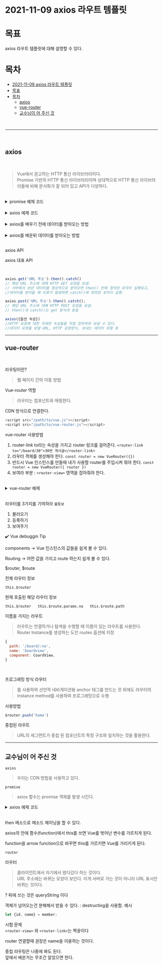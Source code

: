 # 2021-11-09 axios 라우트 템플릿

# 목표
axios 라우트 템플릿에 대해 설명할 수 있다.


# 목차
- [2021-11-09 axios 라우트 템플릿](#2021-11-09-axios-라우트-템플릿)
- [목표](#목표)
- [목차](#목차)
  - [axios](#axios)
  - [vue-router](#vue-router)
  - [교수님이 어 주신 것](#교수님이-어-주신-것)

<br>

---

<br>

## axios

<br>

> Vue에서 권고하는 HTTP 통신 라이브러리이다.  
> Promise 기반의 HTTP 통신 라이브러리이며 상대적으로 HTTP 통신 라이브러리들에 비해 문서화가 잘 되어 있고 API가 다양하다.

<br>

<details>
<summary> promise 예제 코드 </summary>
<div markdown = "1">

<br>

```js
// 객체 생성하기
const promise = new Promise((resolve, reject) => {
console.log("Promise");
let f = true;
if (f) resolve("resolve");
// >> then 부분 실행
else reject("reject"); // >> catch 부분 실행
});

promise
.then((data) => { //성공했을때는 then으로 간다.
    console.log("then : " + data);
})
.catch((data) => { // 실패 했을 때는 catch로 간다.
    console.log("catch : " + data);
});
```
</div>
</details>

<br>

<details>
<summary>axios 예제 코드</summary>
<div markdown="1">

<br>

```js
// 객체 생성하기
function axios() {
return new Promise((resolve, reject) => {
    console.log('Promise');
    resolve('success');
    //reject('reject');
});
}
axios()
.then((data) => { //성공시 실행 되는 코드
    console.log('then : ' + data);
})
.catch((data) => { // 실패시 실행 되는 코드
    console.log('catch : ' + data);
})
.finally(() => { //무조건 실행 되는 코드
    console.log('finally');
});
```

<div>
</details>


<br>

<details>
<summary> axios를 배우기 전에 데이터를 받아오는 방법
</summary>
<div markdown = "1">

<br>

```js
const todosURL = "https://jsonplaceholder.typicode.com/todos/1";

const xhr = new XMLHttpRequest();
xhr.open("GET", todosURL); // 주소로 겟 방식으로 간다.
xhr.send();

//   const response = xhr.response; // 데이터를 받아와라 <- 데이터를 받아오기전에 값을 넣기 때문에 response는 값이 존재 하지 않는다
//   console.log(response);
xhr.onload = () => {
// 200이라면 뜻은 정상적으로 데이터가 넘어 왔다면
    if (xhr.status === 200) {
        const response = xhr.response;
        console.log(response);
    }
};
```
</div>
</details>

<br>

<details>
<summary> axios를 배운뒤 데이터를 받아오는 방법
</summary>
<div markdown = "1">

<br>

```js
const todosURL = "https://jsonplaceholder.typicode.com/todos";
const promise = axios(todosURL);
console.log(promise);

promise
// promise에서 받아온 데이터 : response
.then((response) => {
    console.log(response);
    return response.data[0].id;
})
//promise chaining
//id는 위에 then이 retrun 한 값을 받게 된다
//즉, id = response.data[0].id 값을 가지게 된다.
.then((id) => {
    console.log(id);
    return axios.get(`${todosURL}/${id}`);
})
//todo = todolist id가 1인 값을 받아 올 수 있다.
.then((todo) => {
    console.log(todo);
});
```

<br>

</div>
</details>
<br>


axios API

axios 대표 API

<br>

```js
axios.get('URL 주소').then().catch()
// 해당 URL 주소에 대해 HTTP GET 요청을 보냄.
// 서버에서 보낸 데이터를 정상적으로 받아오면 then() 안에 정의된 로직이 실행되고,
//데이터를 받아올 때 오류가 발생하면 catch()에 정의한 로직이 실행.

axios.post('URL 주소').then().catch();
// 해당 URL 주소에 대해 HTTP POST 요청을 보냄.
// then()과 catch()는 get 방식과 동일

axios({옵션 속성})
//HTTP 요청에 대한 자세한 속성들을 직접 정의하여 보낼 수 있다.
//데이터 요청을 보낼 URL, HTTP 요청방식, 보내는 데이터 유형 등
```


---

## vue-router

<br>

라우팅이란?
>웹 페이지 간의 이동 방법

Vue-router 역할
> 라우터는 컴포넌트와 매핑한다.

CDN 방식으로 연결한다.

```js
<script src="/path/to/vue.js"></script>
<script src="/path/to/vue-router.js"></script>
```

vue-router 사용방법

1. router-link to라는 속성을 가지고 router 링크를 걸어준다.
```<router-link to="/board/30">30번 게시글</router-link>```
2. 라우터 객체를 생성해야 한다.
```const router = new VueRouter({}) ```
3. 반드시 Vue 인스턴스를 만들때 내가 사용할 router를 주입시켜 줘야 한다.
```const router = new VueRouter({ router }) ```
4. 보여라 부분 : `<router-view>` 영역을 잡아줘야 한다.

<br>

<details>
<summary> vue-router 예제 </summary>
<div markdown="1">

```js
<!DOCTYPE html>
<html lang="en">
  <head>
    <meta charset="UTF-8" />
    <meta name="viewport" content="width=device-width, initial-scale=1.0" />
    <title>Vue.js</title>
    <style>
      .router-link-exact-active {
        color: red;
      }
    </style>
    <script src="https://unpkg.com/vue/dist/vue.js"></script>
    <script src="https://unpkg.com/vue-router/dist/vue-router.js"></script>
  </head>

  <body>
    <div id="app">
      <h1>SSAFY - Router</h1>
      <p>
        <router-link to="/">HOME</router-link>
        <router-link to="/board">게시판</router-link>
        <router-link to="/qna">QnA</router-link>
        <router-link to="/gallery">갤러리</router-link>
      </p>

      <!-- 현재 라우트에 맞는 컴포넌트가 렌더링 -->
      <router-view></router-view>
    </div>
    <script>
      // 라우트 컴포넌트
      const Main = {
        template: "<div>메인 페이지</div>",
      };
      const Board = {
        template: "<div>자유 게시판</div>",
      };
      const QnA = {
        template: "<div>질문 게시판</div>",
      };
      const Gallery = {
        template: "<div>갤러리 게시판</div>",
      };

      // 라우터 객체 생성
      const router = new VueRouter({
        routes: [
          {
            path: "/",
            component: Main,
          },
          {
            path: "/board",
            component: Board,
          },
          {
            path: "/qna",
            component: QnA,
          },
          {
            path: "/gallery",
            component: Gallery,
          },
        ],
      });

      // Vue 인스턴트 라우터 주입
      const app = new Vue({
        el: "#app",
        router,
      });
    </script>
  </body>
</html>

```
</div>
</details>

<br>

라우터를 3가지를 기억하라 `불등보`
1. 불러오기
2. 등록하기
3. 보여주기

✔️ Vue debuggin Tip    

components -> Vue 인스턴스의 값들을 쉽게 볼 수 있다.

Routing -> 어떤 값을 가지고 route 하는지 쉽게 볼 수 있다.


$router, $route

전체 라우터 정보

```this.$router```

현재 호출된 해당 라우터 정보

```this.$router   this.$route.params.no   this.$route.path```


이름을 가지는 라우트 
> 라우트는 연결하거나 탐색을 수행할 때 이름이 있는 라우트를 사용한다.  
> Router Instance를 생성하는 도안  routes 옵션에 지정

```js
{
  path: '/board/:no',
  name: 'boardview',
  component: CoardView,
}
```
<br>

프로그래밍 방식 라우터  
> <router-link>를 사용하여 선언적 네비게이션용 anchor 태그를 만드는 것 외에도 라우터의 instance method를 사용하여 프로그래밍으로 수행

사용방법
```js
$router.push('home')
```


중첩된 라우트  
>URL의 세그먼트가 중첩 된 컴포넌트의 특정 구조와 일치하는 것을 활용한다.



---

## 교수님이 어 주신 것

`axios`

>우리는 CDN 방법을 사용하고 있다.


`promise`  

> axios 함수는 promise 객체를 발생 시킨다.

<details>
<summary>axios 예제 코드</summary>
<div markdown="1">

```js
function axios(url) {
    return new Promise((resolve, reject) => {
        console.log(url + ' 호출함');
        setTimeout(() => {
        resolve('처리결과 성공');
        // reject('처리결과 에러');
        }, 3000);
    });
    }

    axios('http://localhost:8000/board')
    .then((data) => { //성공 했을 때
        console.log(data);
    })
    .catch((data) => { //실패 했을 때 
        console.log(data);
    })
    .finally(() => { // 무조건 해야 하는 것
        // 최종 실행할 내용이 있다면 사용한다.
        console.log('마지막 항상 실행');
    });
```
</div>
</details>

<br>


then 메소드로 메소드 체이닝을 할 수 있다.  

axios의 안에 함수(function)에서 this를 쓰면 Vue를 벗어난 변수를 가르치게 된다.

function을 arrow function으로 바꾸면 this를 가르키면 Vue를 가리키게 된다.

`router`  

라우터
> 클라이언트에서 자기에서 왔다갔다 하는 것이다.  
> URL 주소에는 바뀌는 모양이 보인다. 이게 서버로 가는 것이 아니라 URL 표시만 바뀌는 것이다.  

? 뒤에 쓰는 것은 queryString 이다  

객체가 넘어오는건 분해해서 받을 수 있다. : destructing을 사용함.
예시
```js
let {id, name} = member;
```

시험 문제  
`<router-view>` 와 `<router-link>`는 짝꿍이다

router 연결할때 권장은 name을 이용하는 것이다.

중첩 라우팅은 나중에 봐도 된다.  
앞에서 배운거는 무조건 알았으면 한다.  
